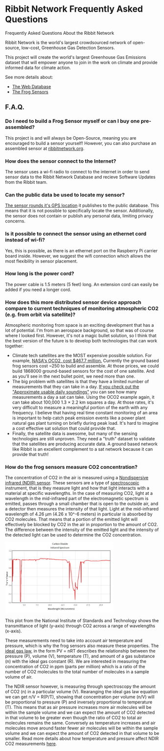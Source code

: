 # Ribbit Network Frequently Asked Questions
Frequently Asked Questions About the Ribbit Network

Ribbit Network is the world's largest crowdsourced network of open-source, low-cost, Greenhouse Gas Detection Sensors.

This project will create the world's largest Greenhouse Gas Emissions dataset that will empower anyone to join in the work on climate and provide informed data for climate action.

See more details about:
* [The Web Database](https://github.com/Ribbit-Network/ribbit-network-dashboard/blob/main/README.md)
* [The Frog Sensors](https://github.com/Ribbit-Network/ribbit-network-frog-sensor)

## F.A.Q.

### Do I need to build a Frog Sensor myself or can I buy one pre-assembled?
This project is and will always be Open-Source, meaning you are encouraged to build a sensor yourself! However, you can also purchase an assembled sensor at [ribbitnetwork.org](https://ribbitnetwork.org/).

### How does the sensor connect to the Internet?
The sensor uses a wi-fi radio to connect to the internet in order to send sensor data to the Ribbit Network Database and recieve Software Updates from the Ribbit team.

### Can the public data be used to locate my sensor?
[The sensor rounds it's GPS location](https://github.com/Ribbit-Network/ribbit-network-frog-sensor/issues/41) it publishes to the public database. This means that it is not possible to specifically locate the sensor. Additionally, the sensor does not contain or publish any personal data, limiting privacy concerns.

### Is it possible to connect the sensor using an ethernet cord instead of wi-fi?
Yes, this is possible, as there is an ethernet port on the Raspberry Pi carrier board inside. However, we suggest the wifi connection which allows the most flexibility in sensor placement.

### How long is the power cord?
The power cable is 1.5 meters (5 feet) long. An extension cord can easily be added if you need a longer cord.

### How does this more distributed sensor device approach compare to current techniques of monitoring atmospheric CO2 (e.g. from orbit via satellite)?

Atmospheric monitoring from space is an exciting development that has a lot of potential. I'm from an aerospace background, so that was of course where I looked first. However, it's not a magic bullet solution, so I think that the best version of the future is to develop both technologies that can work together:
* Climate tech satellites are the MOST expensive possible solution. For example, [NASA's OCO2, cost $467.7 million.](https://www.jpl.nasa.gov/news/press_kits/oco2-launch-press-kit.pdf) Currently the ground based frog sensors cost ~250 to build and assemble. At those prices, we could build 1868000 ground-based sensors for the cost of one satellite. And as you'll see in the next bullet point, we need more than one.
* The big problem with satellites is that they have a limited number of measurements that they can take in a day. [If you check out the "Approximate usable
daily soundings"](https://en.wikipedia.org/wiki/Space-based_measurements_of_carbon_dioxide#List_of_instruments) you can see how many measurements a day a sat can take. Using the OCO2 example again, it can take about 100,000 1.3 × 2.2 km squares a day. At those rates, it's very difficult to measure a meaningful portion of the earth with any frequency. I believe that having real time constant monitoring of an area is important to help catch peak emission events like a power plant natural gas plant turning on briefly during peak load. It's hard to imagine a cost effective sat solution that could provide that.
* Finally, the satellite data is awesome, but many of the sensing technologies are still unproven. They need a "truth" dataset to validate that the satellites are producing accurate data. A ground based network like Ribbit is an excellent complement to a sat network because it can provide that truth! 

### How do the frog sensors measure CO2 concentration?

The concentration of CO2 in the air is measured using a [Nondispersive infrared (NDIR) sensor](https://en.wikipedia.org/wiki/Nondispersive_infrared_sensor). 
These sensors are a type of [spectroscopic](https://en.wikipedia.org/wiki/Spectroscopy) instrument, that is they measure light and how that light interacts with a material at specific wavelengths. 
In the case of measuring CO2, light at a wavelength in the mid-infrared part of the electromagnetic spectrum is emitted, passes through a small chamber that is open to the outside air, and a detector then measures the intensity of that light.
Light at the mid-infrared wavelength of 4.26 μm (4.26 x 10^-6 meters) in particular is absorbed by CO2 molecules.
That means that a portion of the emitted light will effectively be blocked by CO2 in the air in proportion to the amount of CO2. 
The difference between the intensity of the emitted light and the intensity of the detected light can be used to determine the CO2 concentration.

<a href="https://webbook.nist.gov/cgi/cbook.cgi?ID=C124389&Type=IR-SPEC&Index=1#IR-SPEC"><img src="co2_transmitance.jpg" width="70%"/></a> 

This plot from the National Institute of Standards and Technology shows the transmittance of light (y-axis) through CO2 across a range of wavelengths (x-axis).

These measurements need to take into account air temperature and pressure, which is why the frog sensors also measure these properties. 
The [ideal gas law](https://en.wikipedia.org/wiki/Ideal_gas_law), in the form PV = nRT describes the relationship between the pressure (P),  volume (V), temperature (T), and amount of a gas substance (n) with the ideal gas constant (R).
We are interested in measuring the concentration of CO2 in ppm (parts per million) which is a ratio of the number of CO2 molecules to the total number of molecules in a sample volume of air.

The NDIR sensor however, is measuring through spectroscopy the amount of CO2 (n) in a particular volume (V).
Rearanging the ideal gas law equation we can get n/V = R(P/T), showing that concentration per volume (n/V) will be proportional to pressure (P) and inversely proportional to temperature (T).
This means that as air pressure increases more air molecules will be within the sample volume and we can expect the amount of CO2 detected in that volume to be greater even though the ratio of CO2 to total air molecules remains the same.
Conversely as temperature increases and air molecules move around faster fewer air molecules will be within the sample volume and we can expect the amount of CO2 detected in that volume to be smaller.
Read more details about how temperature and pressure affect NDIR CO2 measurements [here](https://www.bapihvac.com/wp-content/uploads/2011/04/Altitude_Temperature_and_CO2.pdf).

